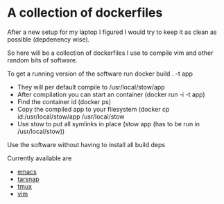 # A collection of dockerfiles

After a new setup for my laptop I figured I would try to keep it
as clean as possible (depdenency wise).

So here will be a collection of dockerfiles I use to compile vim and other random bits of software.

To get a running version of the software run docker build . -t app

* They will per default compile to /usr/local/stow/app
* After compilation you can start an container (docker run -i -t app)
* Find the container id (docker ps)
* Copy the compiled app to your filesystem (docker cp id:/usr/local/stow/app /usr/local/stow
* Use stow to put all symlinks in place (stow app (has to be run in /usr/local/stow))

Use the software without having to install all build deps

Currently available are

* [emacs](emacs/Dockerfile)
* [tarsnap](tarsnap/Dockerfile)
* [tmux](tmux/Dockerfile)
* [vim](vim/Dockerfile)
